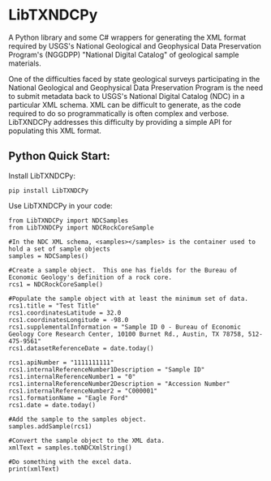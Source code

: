 # LibTXNDCPy
A Python library and some C# wrappers for generating the XML format required by USGS's National Geological and Geophysical Data Preservation Program's (NGGDPP) "National Digital Catalog" of geological sample materials.

One of the difficulties faced by state geological surveys participating in the National Geological and Geophysical Data Preservation Program is the need to submit metadata back to USGS's National Digital Catalog (NDC) in a particular XML schema.  XML can be difficult to generate, as the code required to do so programmatically is often complex and verbose.  LibTXNDCPy addresses this difficulty by providing a simple API for populating this XML format.

## Python Quick Start:
Install LibTXNDCPy:
```
pip install LibTXNDCPy
```

Use LibTXNDCPy in your code:
```
from LibTXNDCPy import NDCSamples
from LibTXNDCPy import NDCRockCoreSample

#In the NDC XML schema, <samples></samples> is the container used to hold a set of sample objects
samples = NDCSamples()

#Create a sample object.  This one has fields for the Bureau of Economic Geology's definition of a rock core.
rcs1 = NDCRockCoreSample()

#Populate the sample object with at least the minimum set of data.
rcs1.title = "Test Title"
rcs1.coordinatesLatitude = 32.0
rcs1.coordinatesLongitude = -98.0
rcs1.supplementalInformation = "Sample ID 0 - Bureau of Economic Geology Core Research Center, 10100 Burnet Rd., Austin, TX 78758, 512-475-9561"
rcs1.datasetReferenceDate = date.today()

rcs1.apiNumber = "1111111111"
rcs1.internalReferenceNumber1Description = "Sample ID"
rcs1.internalReferenceNumber1 = "0"
rcs1.internalReferenceNumber2Description = "Accession Number"
rcs1.internalReferenceNumber2 = "C000001"
rcs1.formationName = "Eagle Ford"
rcs1.date = date.today()

#Add the sample to the samples object.
samples.addSample(rcs1)

#Convert the sample object to the XML data.
xmlText = samples.toNDCXmlString()

#Do something with the excel data.
print(xmlText)

```
